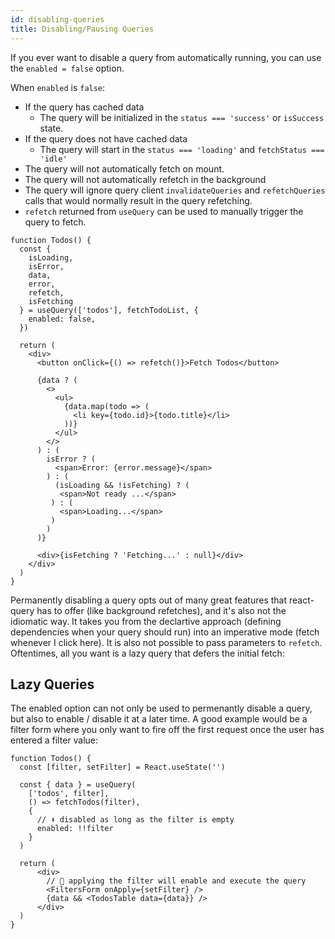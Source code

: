 ```yaml
---
id: disabling-queries
title: Disabling/Pausing Queries
---
```


If you ever want to disable a query from automatically running, you can use the `enabled = false` option.

When `enabled` is `false`:

- If the query has cached data
  - The query will be initialized in the `status === 'success'` or `isSuccess` state.
- If the query does not have cached data
  - The query will start in the `status === 'loading'` and `fetchStatus === 'idle'`
- The query will not automatically fetch on mount.
- The query will not automatically refetch in the background
- The query will ignore query client `invalidateQueries` and `refetchQueries` calls that would normally result in the query refetching.
- `refetch` returned from `useQuery` can be used to manually trigger the query to fetch.

```tsx
function Todos() {
  const {
    isLoading,
    isError,
    data,
    error,
    refetch,
    isFetching
  } = useQuery(['todos'], fetchTodoList, {
    enabled: false,
  })

  return (
    <div>
      <button onClick={() => refetch()}>Fetch Todos</button>

      {data ? (
        <>
          <ul>
            {data.map(todo => (
              <li key={todo.id}>{todo.title}</li>
            ))}
          </ul>
        </>
      ) : (
        isError ? (
          <span>Error: {error.message}</span>
        ) : (
          (isLoading && !isFetching) ? (
           <span>Not ready ...</span>
         ) : (
           <span>Loading...</span>
         )
        )
      )}

      <div>{isFetching ? 'Fetching...' : null}</div>
    </div>
  )
}
```

Permanently disabling a query opts out of many great features that react-query has to offer (like background refetches), and it's also not the idiomatic way. It takes you from the declartive approach (defining dependencies when your query should run) into an imperative mode (fetch whenever I click here). It is also not possible to pass parameters to `refetch`. Oftentimes, all you want is a lazy query that defers the initial fetch:

## Lazy Queries

The enabled option can not only be used to permenantly disable a query, but also to enable / disable it at a later time. A good example would be a filter form where you only want to fire off the first request once the user has entered a filter value:

```tsx
function Todos() {
  const [filter, setFilter] = React.useState('')

  const { data } = useQuery(
    ['todos', filter],
    () => fetchTodos(filter),
    {
      // ⬇️ disabled as long as the filter is empty
      enabled: !!filter
    }
  )

  return (
      <div>
        // 🚀 applying the filter will enable and execute the query
        <FiltersForm onApply={setFilter} />
        {data && <TodosTable data={data}} />
      </div>
  )
}
```
